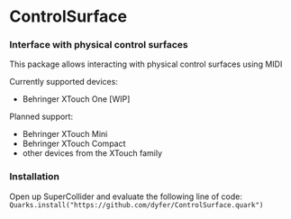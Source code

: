 # ControlSurface

### Interface with physical control surfaces

This package allows interacting with physical control surfaces using MIDI

Currently supported devices:
- Behringer XTouch One [WIP]

Planned support:
- Behringer XTouch Mini
- Behringer XTouch Compact
- other devices from the XTouch family

### Installation

Open up SuperCollider and evaluate the following line of code:
`Quarks.install("https://github.com/dyfer/ControlSurface.quark")`
